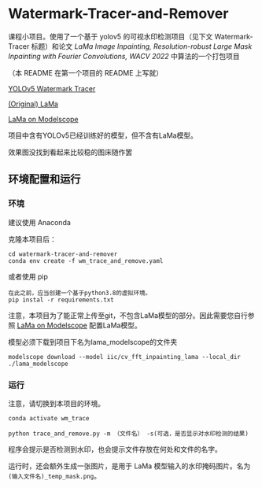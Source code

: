 # Watermark-Tracer-and-Remover

课程小项目。使用了一个基于 yolov5 的可视水印检测项目（见下文 Watermark-Tracer 标题）和论文 _LaMa Image Inpainting, Resolution-robust Large Mask Inpainting with Fourier Convolutions, WACV 2022_ 中算法的一个打包项目

（本 README 在第一个项目的 README 上写就）

[YOLOv5 Watermark Tracer](https://github.com/Kamino666/watermark-tracer)

[(Original) LaMa](https://github.com/advimman/lama)

[LaMa on Modelscope](https://www.modelscope.cn/models/iic/cv_fft_inpainting_lama/summary)

项目中含有YOLOv5已经训练好的模型，但不含有LaMa模型。

效果图没找到看起来比较稳的图床随作罢

## 环境配置和运行

### 环境

建议使用 Anaconda

克隆本项目后：

```
cd watermark-tracer-and-remover
conda env create -f wm_trace_and_remove.yaml
```

或者使用 pip

```
在此之前，应当创建一个基于python3.8的虚拟环境。
pip instal -r requirements.txt
```

注意，本项目为了能正常上传至git，不包含LaMa模型的部分。因此需要您自行参照 [LaMa on Modelscope](https://www.modelscope.cn/models/iic/cv_fft_inpainting_lama/summary) 配置LaMa模型。

模型必须下载到项目下名为lama_modelscope的文件夹
```
modelscope download --model iic/cv_fft_inpainting_lama --local_dir ./lama_modelscope
```

### 运行

注意，请切换到本项目的环境。

```
conda activate wm_trace

python trace_and_remove.py -m （文件名） -s(可选，是否显示对水印检测的结果)
```

程序会提示是否检测到水印，也会提示文件存放在何处和文件的名字。

运行时，还会额外生成一张图片，是用于 LaMa 模型输入的水印掩码图片。名为`(输入文件名)_temp_mask.png`。
